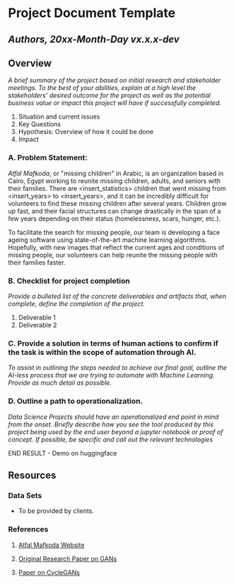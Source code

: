 # Project Document Template

## _Authors,  20xx-Month-Day vx.x.x-dev_


## Overview

_A brief summary of the project based on initial research and stakeholder meetings. To the best of your abilities, 
explain at a high level the stakeholders’ desired outcome for the project as well as the potential business value or 
impact this project will have if successfully completed._



1. Situation and current issues
2. Key Questions
3. Hypothesis: Overview of how it could be done
4. Impact


### A. Problem Statement: 

*Atfal Mafkoda*, or "missing children" in Arabic, is an organization based in Cairo, Egypt working to reunite missing children, adults, and seniors with their families. There are <insert_statistics> children that went missing from <insert_years> to <insert_years>, and it can be incredibly difficult for volunteers to find these missing children after several years. Children grow up fast, and their facial structures can change drastically in the span of a few years depending on their status (homelessness, scars, hunger, etc.).

To facilitate the search for missing people, our team is developing a face ageing software using state-of-the-art machine learning algorithms. Hopefully, with new images that reflect the current ages and conditions of missing people, our volunteers can help reunite the missing people with their families faster.


### B. Checklist for project completion

_Provide a bulleted list of the concrete deliverables and artifacts that, when complete, define the completion of the
 project._


1. Deliverable 1
2. Deliverable 2


### C. Provide a solution in terms of human actions to confirm if the task is within the scope of automation through AI. 

_To assist in outlining the steps needed to achieve our final goal, outline the AI-less process that we are trying to 
automate with Machine Learning. Provide as much detail as possible._


### D. Outline a path to operationalization.

_Data Science Projects should have an operationalized end point in mind from the onset. Briefly describe how you see the tool
 produced by this project being used by the end user beyond a jupyter notebook or proof of concept. If possible, be specific and
 call out the relevant technologies_

END RESULT - Demo on huggingface

## Resources


### Data Sets


*  To be provided by clients.


### References



1. [Atfal Mafkoda Website](https://atfalmafkoda.com/en/home)

2. [Original Research Paper on GANs](https://arxiv.org/abs/1406.2661)

3. [Paper on CycleGANs](https://arxiv.org/abs/1703.10593)

